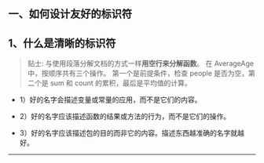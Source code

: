 
## 一、如何设计友好的标识符

## 1、什么是清晰的标识符

>贴士: 与使用段落分解文档的方式一样**用空行来分解函数**。 在 AverageAge
中，按顺序共有三个操作。 第一个是前提条件，检查 people 是否为空，第二个是 sum 和 count 的累积，最后是平均值的计算。 

- 1）好的名字会描述变量或常量的应用，而不是它们的内容。

- 2）好的名字应该描述函数的结果或方法的行为，而不是它们的操作。

- 3）好的名字应该描述包的目的而非它的内容。描述东西越准确的名字就越好。

----


